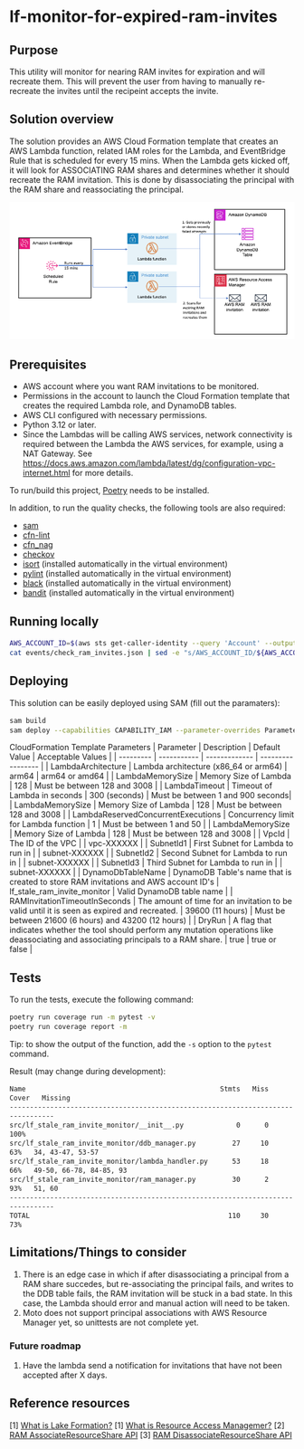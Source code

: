 # lf-monitor-for-expired-ram-invites

## Purpose

This utility will monitor for nearing RAM invites for expiration and will recreate them. This will prevent the user from having to manually re-recreate the invites until the recipeint accepts the invite. 

## Solution overview

The solution provides an AWS Cloud Formation template that creates an AWS Lambda function, related IAM roles for the Lambda, and EventBridge Rule that is scheduled for every 15 mins. When the Lambda gets kicked off, it will look for ASSOCIATING RAM shares and determines whether it should recreate the RAM invitation. This is done by disassociating the principal with the RAM share and reassociating the principal.

![Solution Diagram](resources/lf-expired-ram-monitor-diagrams.png)

## Prerequisites

* AWS account where you want RAM invitations to be monitored.
* Permissions in the account to launch the Cloud Formation template that creates the required Lambda role, and DynamoDB tables.
* AWS CLI configured with necessary permissions.
* Python 3.12 or later.
* Since the Lambdas will be calling AWS services, network connectivity is required between the Lambda the AWS services, for example, using a NAT Gateway. See https://docs.aws.amazon.com/lambda/latest/dg/configuration-vpc-internet.html for more details.

To run/build this project, [Poetry](https://python-poetry.org/docs/) needs to be installed.

In addition, to run the quality checks, the following tools are also required:

* [sam](https://github.com/aws/aws-sam-cli)
* [cfn-lint](https://github.com/aws-cloudformation/cfn-lint)
* [cfn_nag](https://github.com/stelligent/cfn_nag)
* [checkov](https://github.com/bridgecrewio/checkov)
* [isort](https://github.com/PyCQA/isort) (installed automatically in the virtual environment)
* [pylint](https://github.com/pylint-dev/pylint) (installed automatically in the virtual environment)
* [black](https://github.com/psf/black) (installed automatically in the virtual environment)
* [bandit](https://github.com/PyCQA/bandit) (installed automatically in the virtual environment)

## Running locally

```bash
AWS_ACCOUNT_ID=$(aws sts get-caller-identity --query 'Account' --output text)
cat events/check_ram_invites.json | sed -e "s/AWS_ACCOUNT_ID/${AWS_ACCOUNT_ID}/" | sam local invoke --event - "MonitorForExpiredRAMInvitesFunction"
```

## Deploying

This solution can be easily deployed using SAM (fill out the paramaters):

```bash
sam build
sam deploy --capabilities CAPABILITY_IAM --parameter-overrides ParameterKey=VpcId,ParameterValue=<vpc-xxxx> ParameterKey=SubnetId1,ParameterValue=<subnet-yyyy> ParameterKey=SubnetId2,ParameterValue=<subnet-zzzz> ParameterKey=SubnetId3,ParameterValue=<subnet-zzzz> ParameterKey=DryRun,ParameterValue=<false>
```

CloudFormation Template Parameters
| Parameter | Description | Default Value | Acceptable Values |
| --------- | ----------- | ------------- | ----------------- |
| LambdaArchitecture | Lambda architecture (x86_64 or arm64) | arm64 | arm64 or amd64 |
| LambdaMemorySize | Memory Size of Lambda | 128 | Must be between 128 and 3008 |
| LambdaTimeout | Timeout of Lambda in seconds | 300 (seconds) | Must be between 1 and 900 seconds|
| LambdaMemorySize | Memory Size of Lambda | 128 | Must be between 128 and 3008 |
| LambdaReservedConcurrentExecutions | Concurrency limit for Lambda function | 1 | Must be between 1 and 50 |
| LambdaMemorySize | Memory Size of Lambda | 128 | Must be between 128 and 3008 |
| VpcId | The ID of the VPC | <Must be provided> | vpc-XXXXXX |
| SubnetId1 | First Subnet for Lambda to run in | <Must be provided> | subnet-XXXXXX |
| SubnetId2 | Second Subnet for Lambda to run in | <Optional but strongly encouraged> | subnet-XXXXXX |
| SubnetId3 | Third Subnet for Lambda to run in | <Optional> | subnet-XXXXXX |
| DynamoDbTableName | DynamoDB Table's name that is created to store RAM invitations and AWS account ID's | lf_stale_ram_invite_monitor | Valid DynamoDB table name |
| RAMInvitationTimeoutInSeconds | The amount of time for an invitation to be valid until it is seen as expired and recreated. | 39600 (11 hours) | Must be between 21600 (6 hours) and 43200 (12 hours) |
| DryRun | A flag that indicates whether the tool should perform any mutation operations like deassociating and associating principals to a RAM share. | true | true or false |

## Tests

To run the tests, execute the following command:

```bash
poetry run coverage run -m pytest -v
poetry run coverage report -m
```

Tip: to show the output of the function, add the `-s` option to the `pytest` command.

Result (may change during development):

```text
Name                                                Stmts   Miss  Cover   Missing
---------------------------------------------------------------------------------
src/lf_stale_ram_invite_monitor/__init__.py             0      0   100%
src/lf_stale_ram_invite_monitor/ddb_manager.py         27     10    63%   34, 43-47, 53-57
src/lf_stale_ram_invite_monitor/lambda_handler.py      53     18    66%   49-50, 66-78, 84-85, 93
src/lf_stale_ram_invite_monitor/ram_manager.py         30      2    93%   51, 60
---------------------------------------------------------------------------------
TOTAL                                                 110     30    73%
```

## Limitations/Things to consider

1. There is an edge case in which if after disassociating a principal from a RAM share succedes, but re-associating the principal fails, and writes to the DDB table fails, the RAM invitation will be stuck in a bad state. In this case, the Lambda should error and manual action will need to be taken.
2. Moto does not support principal associations with AWS Resource Manager yet, so unittests are not complete yet.

### Future roadmap

1. Have the lambda send a notification for invitations that have not been accepted after X days. 

## Reference resources

[1] [What is Lake Formation?](https://docs.aws.amazon.com/lake-formation/latest/dg/what-is-lake-formation.html)
[1] [What is Resource Access Managemer?](https://docs.aws.amazon.com/ram/latest/userguide/what-is.html)
[2] [RAM AssociateResourceShare API](https://docs.aws.amazon.com/ram/latest/APIReference/API_AssociateResourceShare.html)
[3] [RAM DisassociateResourceShare API](https://docs.aws.amazon.com/ram/latest/APIReference/API_DisassociateResourceShare.html)
